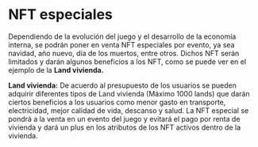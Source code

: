 # NFT especiales

Dependiendo de la evolución del juego y el desarrollo de la economía interna, se podrán poner en venta NFT especiales por evento, ya sea navidad, año nuevo, día de los muertos, entre otros. Dichos NFT serán limitados y darán algunos beneficios a los NFT, como se puede ver en el ejemplo de la **Land vivienda.**

**Land vivienda:** De acuerdo al presupuesto de los usuarios se pueden adquirir diferentes tipos de Land vivienda (Máximo 1000 lands) que darán ciertos beneficios a los usuarios como menor gasto en transporte, electricidad, mejor calidad de vida, descanso y salud. La NFT especial se pondrá a la venta en un evento del juego y evitará el pago por renta de vivienda y dará un plus en los atributos de los NFT activos dentro de la vivienda.
